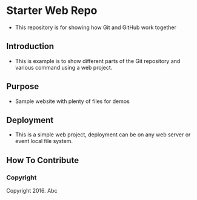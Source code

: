 # Starter Web Repo
* This repository is for showing how Git and GitHub work together

## Introduction
* This is example is to show different parts of the Git repository and
  various command using a web project.

## Purpose
* Sample website with plenty of files for demos

## Deployment
* This is a simple web project, deployment can be on any web server or
  event local file system.

## How To Contribute

### Copyright

Copyright 2016. Abc
